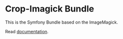 Crop-Imagick Bundle
===================

This is the Symfony Bundle based on the ImageMagick.

Read [documentation](src/CropImagickBundle/Resources/doc/doc.md).